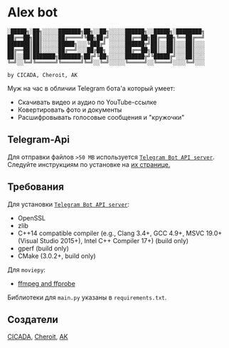 # Alex bot

    ░█████╗░██╗░░░░░███████╗██╗░░██╗░░░░░██████╗░░█████╗░████████╗
    ██╔══██╗██║░░░░░██╔════╝╚██╗██╔╝░░░░░██╔══██╗██╔══██╗╚══██╔══╝
    ███████║██║░░░░░█████╗░░░╚███╔╝ ░░░░░██████╦╝██║░░██║░░░██║░░░
    ██╔══██║██║░░░░░██╔══╝░░░██╔██╗ ░░░░░██╔══██╗██║░░██║░░░██║░░░
    ██║░░██║███████╗███████╗██╔╝╚██╗░░░░░██████╦╝╚█████╔╝░░░██║░░░
    ╚═╝░░╚═╝╚══════╝╚══════╝╚═╝░░╚═╝░░░░░╚═════╝░░╚════╝░░░░╚═╝░░░

    by CICADA, Cheroit, AK
Муж на час в обличии Telegram бота'а который умеет:
- Скачивать видео и аудио по YouTube-ссылке
- Ковертировать фото и документы
- Расшифровывать голосовые сообщения и "кружочки"

## Telegram-Api
Для отправки файлов `>50 MB` используется [`Telegram Bot API server`](https://github.com/tdlib/telegram-bot-api). Следуйте инструкциям по установке на [их странице.](https://github.com/tdlib/telegram-bot-api) 

## Требования
Для установки [`Telegram Bot API server`](https://github.com/tdlib/telegram-bot-api):
* OpenSSL
* zlib
* C++14 compatible compiler (e.g., Clang 3.4+, GCC 4.9+, MSVC 19.0+ (Visual Studio 2015+), Intel C++ Compiler 17+) (build only)
* gperf (build only)
* CMake (3.0.2+, build only)

Для `moviepy`:
* [ffmpeg and ffprobe](https://ffmpeg.org/)

Библиотеки для `main.py` указаны в `requirements.txt`.

## Создатели
[CICADA](https://t.me/cicadaaaa), [Cheroit](https://t.me/pyrmaf064), [AK](https://t.me/scriptkor)
